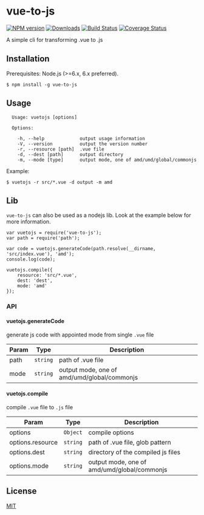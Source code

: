 # vue-to-js
[![NPM version][npm-image]][npm-url] [![Downloads][downloads-image]][npm-url] [![Build Status][travis-image]][travis-url] [![Coverage Status][coveralls-image]][coveralls-url]

A simple cli for transforming .vue to .js

## Installation

Prerequisites: Node.js (>=6.x, 6.x preferred).

```
$ npm install -g vue-to-js
```

## Usage

```
  Usage: vuetojs [options]

  Options:

    -h, --help             output usage information
    -V, --version          output the version number
    -r, --resource [path]  .vue file
    -d, --dest [path]      output directory
    -m, --mode [type]      output mode, one of amd/umd/global/commonjs
```

Example:

```
$ vuetojs -r src/*.vue -d output -m amd
```

## Lib

`vue-to-js` can also be used as a nodejs lib. Look at the example below for more information.

```
var vuetojs = require('vue-to-js');
var path = require('path');

var code = vuetojs.generateCode(path.resolve(__dirname, 'src/index.vue'), 'amd');
console.log(code);

vuetojs.compile({
    resource: 'src/*.vue',
    dest: 'dest',
    mode: 'amd'
});
```

### API

#### vuetojs.generateCode

generate js code with appointed mode from single `.vue` file

| Param | Type | Description |
| --- | --- | --- |
| path | <code>string</code> | path of .vue file |
| mode | <code>string</code> | output mode, one of amd/umd/global/commonjs |

#### vuetojs.compile

compile `.vue` file to `.js` file

| Param | Type | Description |
| --- | --- | --- |
| options | <code>Object</code> | compile options |
| options.resource | <code>string</code> | path of .vue file, glob pattern |
| options.dest | <code>string</code> | directory of the compiled js files |
| options.mode | <code>string</code> | output mode, one of amd/umd/global/commonjs |

## License

[MIT](https://opensource.org/licenses/MIT)

[npm-url]: https://npmjs.org/package/vue-to-js
[downloads-image]: http://img.shields.io/npm/dm/vue-to-js.svg
[npm-image]: http://img.shields.io/npm/v/vue-to-js.svg
[travis-url]: https://travis-ci.org/Joe3Ray/vue-to-js
[travis-image]: http://img.shields.io/travis/Joe3Ray/vue-to-js.svg
[coveralls-url]:https://coveralls.io/r/Joe3Ray/vue-to-js
[coveralls-image]:https://coveralls.io/repos/Joe3Ray/vue-to-js/badge.png